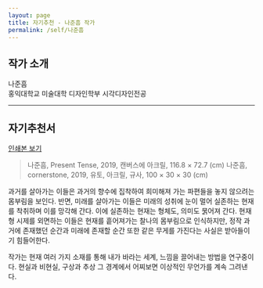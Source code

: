 ```yaml
---
layout: page
title: 자기추천 - 나준흠 작가
permalink: /self/나준흠
---
```



## 작가 소개
나준흠     
홍익대학교 미술대학 디자인학부 시각디자인전공  

------------------------

## 자기추천서
[인쇄본 보기](https://drive.google.com/open?id=1p9y88HMeGJGb2oWhdHcG4dEvnb4vOPoi) 
  

> 나준흠, Present Tense, 2019, 캔버스에 아크릴, 116.8 × 72.7 (cm)
> 나준흠, cornerstone, 2019, 유토, 아크릴, 규사, 100 × 30 × 30 (cm) 

과거를 살아가는 이들은 과거의 향수에 집착하여 희미해져 가는 파편들을 놓지 않으려는 몸부림을 보인다. 반면, 미래를 살아가는 이들은 미래의 성취에 눈이 멀어 실존하는 현재를 착취하며 이를 망각해 간다. 이에 실존하는 현재는 형체도, 의미도 묽어져 간다. 현재형 시제를 외면하는 이들은 현재를 흩어져가는 찰나의 몸부림으로 인식하지만, 정작 과거에 존재했던 순간과 미래에 존재할 순간 또한 같은 무게를 가진다는 사실은 받아들이기 힘들어한다.   

작가는 현재 여러 가지 소재를 통해 내가 바라는 세계, 느낌을 끌어내는 방법을 연구중이다. 현실과 비현실, 구상과 추상 그 경계에서 어찌보면 이상적인 무언가를 계속 그려낸다.   
